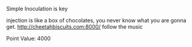 
Simple Inoculation is key

injection is like a box of chocolates, you never know what you are gonna get.
http://cheetahbiscuits.com:8000/
follow the music

Point Value: 4000
